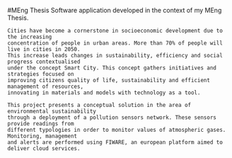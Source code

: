 #MEng Thesis
Software application developed in the context of my MEng Thesis.
	
	Cities have become a cornerstone in socioeconomic development due to the increasing 
	concentration of people in urban areas. More than 70% of people will live in cities in 2050. 
	This increase leads changes in sustainability, efficiency and social progress contextualised 
	under the concept Smart City. This concept gathers initiatives and strategies focused on 
	improving citizens quality of life, sustainability and efficient management of resources, 
	innovating in materials and models with technology as a tool.
	
	This project presents a conceptual solution in the area of environmental sustainability 
	through a deployment of a pollution sensors network. These sensors provide readings from 
	different typologies in order to monitor values of atmospheric gases. Monitoring, management 
	and alerts are performed using FIWARE, an european platform aimed to deliver cloud services.
